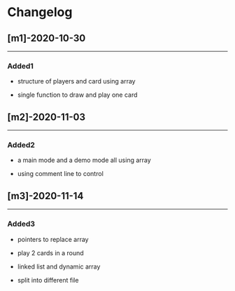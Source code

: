 # Changelog

## [m1]-2020-10-30

---

### Added1

* structure of players and card  using array

* single function to draw and play one card

## [m2]-2020-11-03

---

### Added2

* a main mode and a demo mode all using array

* using comment line to control

## [m3]-2020-11-14

---

### Added3

* pointers to replace array

* play 2 cards in a round

* linked list and dynamic array

* split into different file
